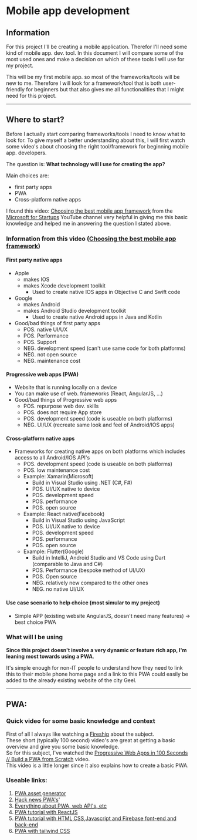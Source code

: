 # Mobile app development

## Information
For this project I'll be creating a mobile application. Therefor I'll need some kind of mobile app. dev. tool.
In this document I will compare some of the most used ones and make a decision on which of these tools I will use for my project.

This will be my first mobile app. so most of the frameworks/tools will be new to me.
Therefore I will look for a framework/tool that is both user-friendly for beginners but that also gives me all functionalities that I might need for this project.

---

## Where to start? 
Before I actually start comparing frameworks/tools I need to know what to look for.
To give myself a better understanding about this, I will first watch some video's about choosing the right tool/framework for beginning mobile app. developers.

The question is: **What technology will I use for creating the app?**

Main choices are:
* first party apps
* PWA
* Cross-platform native apps

I found this video: [Choosing the best mobile app framework](https://www.youtube.com/watch?v=4m7msadL5iA) from the [Microsoft for Startups](https://www.youtube.com/c/MicrosoftforStartups) YouTube channel very helpful in giving me this basic knowledge and helped me in answering the question I stated above. 

### Information from this video ([Choosing the best mobile app framework](https://www.youtube.com/watch?v=4m7msadL5iA))
#### First party native apps
* Apple 
  * makes IOS
  * makes Xcode development toolkit 
    * Used to create native IOS apps in Objective C and Swift code
* Google
  * makes Android
  * makes Android Studio development toolkit
    * Used to create native Android apps in Java and Kotlin
* Good/bad things of first party apps
  * POS. native UI/UX
  * POS. Performance
  * POS. Support
  * NEG. development speed (can't use same code for both platforms)
  * NEG. not open source
  * NEG. maintenance cost

#### Progressive web apps (PWA)
* Website that is running locally on a device
* You can make use of web. frameworks (React, AngularJS, ...)
* Good/bad things of Progressive web apps
  * POS. repurpose web dev. skills
  * POS. does not require App store 
  * POS. development speed (code is useable on both platforms)
  * NEG. UI/UX (recreate same look and feel of Android/IOS apps)

#### Cross-platform native apps
* Frameworks for creating native apps on both platforms which includes access to all Android/IOS API's
  * POS. development speed (code is useable on both platforms)
  * POS. low maintenance cost   
  * Example: Xamarin(Microsoft)
    * Build in Visual Studio using .NET (C#, F#)
    * POS. UI/UX native to device 
    * POS. development speed
    * POS. performance
    * POS. open source
  * Example: React native(Facebook)
    * Build in Visual Studio using JavaScript
    * POS. UI/UX native to device 
    * POS. development speed
    * POS. performance
    * POS. open source
  * Example: Flutter(Google)
    * Build in IntelliJ, Android Studio and VS Code using Dart (comparable to Java and C#)
    * POS. Performance (bespoke method of UI/UX)
    * POS. Open source
    * NEG. relatively new compared to the other ones
    * NEG. no native UI/UX

#### Use case scenario to help choice (most simular to my project)
* Simple APP (existing website AngularJS, doesn't need many features) -> best choice PWA 

### What will I be using
**Since this project doesn't involve a very dynamic or feature rich app, I'm leaning most towards using a PWA**.

It's simple enough for non-IT people to understand how they need to link this to their mobile phone home page and a link to this PWA could easily be added to the already existing website of the city Geel.

---

## PWA: 
### Quick video for some basic knowledge and context
First of all I always like watching a [Fireship](https://www.youtube.com/c/Fireship) about the subject. <br>
These short (typically 100 second) video's are great at getting a basic overview and give you some basic knowledge. <br>
So for this subject, I've watched the [Progressive Web Apps in 100 Seconds // Build a PWA from Scratch](https://www.youtube.com/watch?v=sFsRylCQblw) video. <br>
This video is a little longer since it also explains how to create a basic PWA.

### Useable links:
1. [PWA asset generator](https://github.com/elegantapp/pwa-asset-generator/releases)
2. [Hack news PWA's](https://hnpwa.com/)'
3. [Everything about PWA, web API's, etc](https://web.dev/)
4. [PWA tutorial with ReactJS](https://www.youtube.com/watch?v=bRoRikxgIew&list=PL8p2I9GklV46NFHdQMFBjXvxwVqtJpa2N)
5. [PWA tutorial with HTML,CSS,Javascript and Firebase font-end and back-end](https://www.youtube.com/watch?v=4XT23X0Fjfk&list=PL4cUxeGkcC9gTxqJBcDmoi5Q2pzDusSL7)
6. [PWA with tailwind CSS](https://www.youtube.com/watch?v=BKHHbQ-mVEM)




